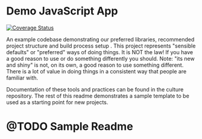 # Demo JavaScript App

[![Coverage Status](https://coveralls.io/repos/github/holidayextras/example-js-project/badge.svg?branch=master)](https://coveralls.io/github/holidayextras/example-js-project?branch=master)

An example codebase demonstrating our preferred libraries, recommended project structure and build process setup . This project represents "sensible defaults" or "preferred" ways of doing things. It is NOT the law! If you have a good reason to use or do something differently you should. Note: "its new and shiny" is not, on its own, a good reason to use something different. There is a lot of value in doing things in a consistent way that people are familiar with.

Documentation of these tools and practices can be found in the culture repository. The rest of this readme demonstrates a sample template to be used as a starting point for new projects.

# @TODO Sample Readme 
